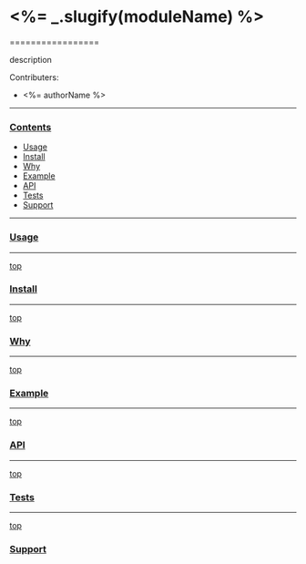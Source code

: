 # <%= _.slugify(moduleName) %>
=================

description

Contributers:

- <%= authorName %>

---
### [Contents](id:contents)
- [Usage](#usage)
- [Install](#install)
- [Why](#why)
- [Example](#example)
- [API](#api)
- [Tests](#tests)
- [Support](#support)

---
### [Usage](id:usage)


---
[top](#contents)
### [Install](id:Install)

---
[top](#contents)
### [Why](id:why)

---
[top](#contents)
### [Example](id:example)

---
[top](#contents)
### [API](id:api)

---
[top](#contents)
### [Tests](id:tests)

---
[top](#contents)
### [Support](id:support)
